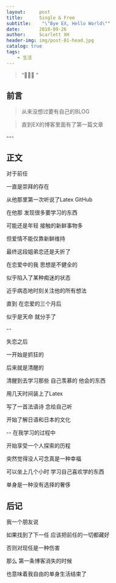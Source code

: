 ```yaml
---
layout:     post
title:      Single & Free
subtitle:    "\"Bye EX, Hello World\""
date:       2018-09-26
author:     Scarlett XH
header-img: img/post-01-head.jpg
catalog: true
tags:
    - 生活
---
```


> “🙉🙉🙉 ”


## 前言

>从来没想过要有自己的BLOG

>直到EX的博客里面有了第一篇文章

<p id = "build"></p>
---

## 正文

对于前任 

一直是崇拜的存在

从他那里第一次听说了Latex GitHub

在他那 发现很多要学习的东西

可能还是年轻 接触的新鲜事物多

但爱情不能仅靠新鲜维持

最终这段姐弟恋还是夭折了

在恋爱中的我 思想是不健全的

似乎陷入了某种痴迷的状态

近乎病态地时刻关注他的所有想法

直到 在恋爱的三个月后

似乎是天命 就分手了

--


失恋之后 

一开始是抓狂的

后来就是清醒的

清醒到去学习那些 自己羡慕的 他会的东西

用几天时间装上了Latex

写了一首法语诗 念给自己听

开始了解日语和日本的文化


--
在我学习的过程中

开始享受一个人探索的历程

突然觉得没人可念真是一种幸福

可以坐上几个小时 学习自己喜欢学的东西

单身是一种没有选择的奢侈



## 后记

我一个朋友说 

如果找到了下一任 应该把前任的一切都藏好

否则对现任是一种伤害

那么 第一条博客消失的时候

也意味着我自由的单身生活结束了


